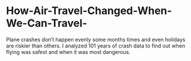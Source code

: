 # How-Air-Travel-Changed-When-We-Can-Travel-
Plane crashes don’t happen evenly some months times and even holidays are riskier than others. I analyzed 101 years of crash data to find out when flying was safest and when it was most dangerous.
